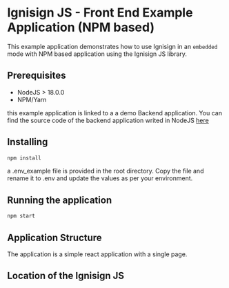 # Ignisign JS - Front End Example Application (NPM based)

This example application demonstrates how to use Ignisign in an `embedded` mode with NPM based application using the Ignisign JS library.


## Prerequisites

- NodeJS > 18.0.0
- NPM/Yarn

this example application is linked to a a demo Backend application. 
You can find the source code of the backend application writed in NodeJS [here](https://github.com/ignisign/ignisign-node/tree/main/example)


## Installing

```bash
npm install
```
a .env_example file is provided in the root directory. Copy the file and rename it to .env and update the values as per your environment.


## Running the application

```bash
npm start
```

## Application Structure
The application is a simple react application with a single page. 



## Location of the Ignisign JS 



